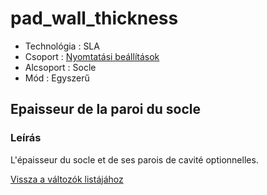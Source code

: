 # pad\_wall\_thickness

* Technológia : SLA
* Csoport : [Nyomtatási beállítások](../sla_printer/sla_parameters.md)
* Alcsoport : Socle
* Mód : Egyszerű

## Epaisseur de la paroi du socle

### Leírás

L'épaisseur du socle et de ses parois de cavité optionnelles.

[Vissza a változók listájához](../../variable_list)

